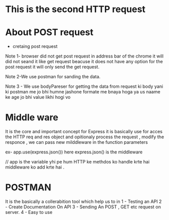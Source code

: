 # This is the second HTTP request 
# About POST request 
* cretaing post request 

Note 1- browser did not get post request in address bar of the chrome it will did not seand it like  get request beacuse it does not have any option for the post request it will only send the get request.

Note 2-We use postman for sanding the data.

Note 3 - We use bodyPareser for getting the data from request ki body yani ki postman me jo bhi humne jashone formate me bnaya hoga ya us naame ke age jo bhi value likhi hogi vo 

# Middle ware 

It is the core and important concept for Express it is basically use for acces the HTTP req and res object and opitionaly process the request , modify the responce , we can pass new milddleware in the function parameters 

ex- app.use(express.json())
here express.json() is the middleware 

// app is the variable  yhi pe hum HTTP ke methdos ko handle krte hai middleware ko add krte hai .


# POSTMAN 

It is the basically a collerabition tool which help us to in 
1 - Testing an API
2 - Create Documentation On API
3 - Sending An POST , GET etc request on server.
4 - Easy to use 








